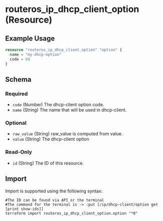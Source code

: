 # routeros_ip_dhcp_client_option (Resource)


## Example Usage
```terraform
resource "routeros_ip_dhcp_client_option" "option" {
  name = "my-dhcp-option"
  code = 60
}
```

<!-- schema generated by tfplugindocs -->
## Schema

### Required

- `code` (Number) The dhcp-client option code.
- `name` (String) The name that will be used in dhcp-client.

### Optional

- `raw_value` (String) raw_value is computed from value.
- `value` (String) The dhcp-client option

### Read-Only

- `id` (String) The ID of this resource.

## Import
Import is supported using the following syntax:
```shell
#The ID can be found via API or the terminal
#The command for the terminal is -> :put [/ip/dhcp-client/option get [print show-ids]]
terraform import routeros_ip_dhcp_client_option.option "*0"
```
